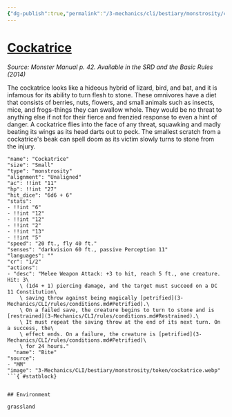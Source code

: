 ```yaml
---
{"dg-publish":true,"permalink":"/3-mechanics/cli/bestiary/monstrosity/cockatrice/","tags":["ttrpg-cli/compendium/src/5e/mm","ttrpg-cli/monster/cr/1-2","ttrpg-cli/monster/environment/grassland","ttrpg-cli/monster/size/small","ttrpg-cli/monster/type/monstrosity"]}
---
```


# [Cockatrice](3-Mechanics\CLI\bestiary\monstrosity/cockatrice.md)
*Source: Monster Manual p. 42. Available in the <span title='Systems Reference Document (5.1)'>SRD</span> and the Basic Rules (2014)*  

The cockatrice looks like a hideous hybrid of lizard, bird, and bat, and it is infamous for its ability to turn flesh to stone. These omnivores have a diet that consists of berries, nuts, flowers, and small animals such as insects, mice, and frogs-things they can swallow whole. They would be no threat to anything else if not for their fierce and frenzied response to even a hint of danger. A cockatrice flies into the face of any threat, squawking and madly beating its wings as its head darts out to peck. The smallest scratch from a cockatrice's beak can spell doom as its victim slowly turns to stone from the injury.

```statblock
"name": "Cockatrice"
"size": "Small"
"type": "monstrosity"
"alignment": "Unaligned"
"ac": !!int "11"
"hp": !!int "27"
"hit_dice": "6d6 + 6"
"stats":
- !!int "6"
- !!int "12"
- !!int "12"
- !!int "2"
- !!int "13"
- !!int "5"
"speed": "20 ft., fly 40 ft."
"senses": "darkvision 60 ft., passive Perception 11"
"languages": ""
"cr": "1/2"
"actions":
- "desc": "Melee Weapon Attack: +3 to hit, reach 5 ft., one creature. Hit: 3\
    \ (1d4 + 1) piercing damage, and the target must succeed on a DC 11 Constitution\
    \ saving throw against being magically [petrified](3-Mechanics/CLI/rules/conditions.md#Petrified).\
    \ On a failed save, the creature begins to turn to stone and is [restrained](3-Mechanics/CLI/rules/conditions.md#Restrained).\
    \ It must repeat the saving throw at the end of its next turn. On a success, the\
    \ effect ends. On a failure, the creature is [petrified](3-Mechanics/CLI/rules/conditions.md#Petrified)\
    \ for 24 hours."
  "name": "Bite"
"source":
- "MM"
"image": "3-Mechanics/CLI/bestiary/monstrosity/token/cockatrice.webp"
```{ #statblock}


## Environment

grassland